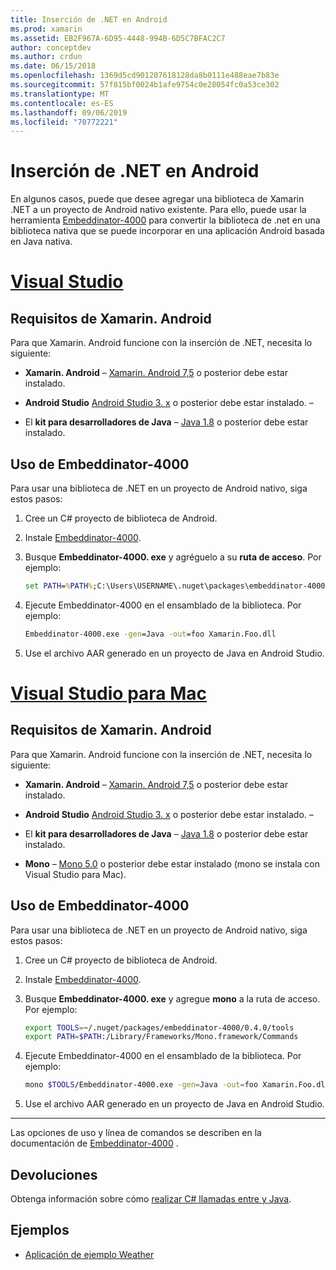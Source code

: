 ```yaml
---
title: Inserción de .NET en Android
ms.prod: xamarin
ms.assetid: EB2F967A-6D95-4448-994B-6D5C7BFAC2C7
author: conceptdev
ms.author: crdun
ms.date: 06/15/2018
ms.openlocfilehash: 1369d5cd901207618128da8b0111e488eae7b83e
ms.sourcegitcommit: 57f815bf0024b1afe9754c0e28054fc0a53ce302
ms.translationtype: MT
ms.contentlocale: es-ES
ms.lasthandoff: 09/06/2019
ms.locfileid: "70772221"
---
```

# <a name="net-embedding-on-android"></a>Inserción de .NET en Android

En algunos casos, puede que desee agregar una biblioteca de Xamarin .NET a un proyecto de Android nativo existente. Para ello, puede usar la herramienta [Embeddinator-4000](https://www.nuget.org/packages/Embeddinator-4000/) para convertir la biblioteca de .net en una biblioteca nativa que se puede incorporar en una aplicación Android basada en Java nativa.

# <a name="visual-studiotabwindows"></a>[Visual Studio](#tab/windows)

## <a name="xamarinandroid-requirements"></a>Requisitos de Xamarin. Android

Para que Xamarin. Android funcione con la inserción de .NET, necesita lo siguiente:

- **Xamarin. Android** &ndash; [Xamarin. Android 7,5](https://visualstudio.microsoft.com/xamarin/) o posterior debe estar instalado.

- **Android Studio** [Android Studio 3. x](https://developer.android.com/studio/) o posterior debe estar instalado. &ndash;

- El **kit para desarrolladores de Java** &ndash;   [Java 1.8](https://www.oracle.com/technetwork/java/javase/downloads/jdk8-downloads-2133151.html) o posterior debe estar instalado.

## <a name="using-embeddinator-4000"></a>Uso de Embeddinator-4000

Para usar una biblioteca de .NET en un proyecto de Android nativo, siga estos pasos:

1. Cree un C# proyecto de biblioteca de Android.

2. Instale [Embeddinator-4000](https://www.nuget.org/packages/Embeddinator-4000/).

3. Busque **Embeddinator-4000. exe** y agréguelo a su **ruta de acceso**. Por ejemplo:

    ```cmd
    set PATH=%PATH%;C:\Users\USERNAME\.nuget\packages\embeddinator-4000\0.4.0\tools
    ```

4. Ejecute Embeddinator-4000 en el ensamblado de la biblioteca. Por ejemplo:

    ```cmd
    Embeddinator-4000.exe -gen=Java -out=foo Xamarin.Foo.dll
    ```

5. Use el archivo AAR generado en un proyecto de Java en Android Studio.

# <a name="visual-studio-for-mactabmacos"></a>[Visual Studio para Mac](#tab/macos)

## <a name="xamarinandroid-requirements"></a>Requisitos de Xamarin. Android

Para que Xamarin. Android funcione con la inserción de .NET, necesita lo siguiente:

- **Xamarin. Android** &ndash; [Xamarin. Android 7,5](https://visualstudio.microsoft.com/xamarin/) o posterior debe estar instalado.

- **Android Studio** [Android Studio 3. x](https://developer.android.com/studio/) o posterior debe estar instalado. &ndash;

- El **kit para desarrolladores de Java** &ndash;   [Java 1.8](https://www.oracle.com/technetwork/java/javase/downloads/jdk8-downloads-2133151.html) o posterior debe estar instalado.

- **Mono** &ndash;   [Mono 5.0](https://www.mono-project.com/download/) o posterior debe estar instalado (mono se instala con Visual Studio para Mac).

## <a name="using-embeddinator-4000"></a>Uso de Embeddinator-4000

Para usar una biblioteca de .NET en un proyecto de Android nativo, siga estos pasos:

1. Cree un C# proyecto de biblioteca de Android.

2. Instale [Embeddinator-4000](https://www.nuget.org/packages/Embeddinator-4000/).

3. Busque **Embeddinator-4000. exe** y agregue **mono** a la ruta de acceso. Por ejemplo:

    ```bash
    export TOOLS=~/.nuget/packages/embeddinator-4000/0.4.0/tools
    export PATH=$PATH:/Library/Frameworks/Mono.framework/Commands
    ```

4. Ejecute Embeddinator-4000 en el ensamblado de la biblioteca. Por ejemplo:

    ```bash
    mono $TOOLS/Embeddinator-4000.exe -gen=Java -out=foo Xamarin.Foo.dll
    ```

5. Use el archivo AAR generado en un proyecto de Java en Android Studio.

-----

Las opciones de uso y línea de comandos se describen en la documentación de [Embeddinator-4000](https://github.com/mono/Embeddinator-4000/blob/master/Usage.md#java--c) .

## <a name="callbacks"></a>Devoluciones

Obtenga información sobre cómo [realizar C# llamadas entre y Java](callbacks.md).

## <a name="samples"></a>Ejemplos

- [Aplicación de ejemplo Weather](https://github.com/jamesmontemagno/embeddinator-weather)
